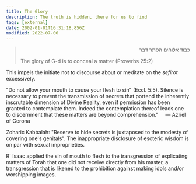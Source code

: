```yaml
---
title: The Glory
description: The truth is hidden, there for us to find
tags: [external]
date: 2002-01-01T16:31:18.856Z
modified: 2022-07-06
---
```


<blockquote dir="rtl">
כבוד אלוהים הסתר דבר
<p dir="ltr">The glory of G-d is to conceal a matter (Proverbs 25:2)
</p>
</blockquote>

This impels the initiate not to discourse about or meditate on the _sefirot_ excessively.

"Do not allow your mouth to cause your flesh to sin" (Eccl. 5:5). Silence is necessary to prevent the transmission of secrets that portend the inherently inscrutable dimension of Divine Reality, even if permission has been granted to contemplate them. Indeed the contemplation thereof leads one to discernment that these matters are beyond comprehension."
&nbsp;&nbsp;&nbsp; &mdash; Azriel of Gerona

Zoharic Kabbalah: "Reserve to hide secrets is juxtaposed to the modesty of covering one's genitals". The inappropriate disclosure of esoteric wisdom is on par with sexual improprieties.

R' Isaac applied the sin of mouth to flesh to the transgression of explicating matters of Torah that one did not receive directly from his master, a transgression that is likened to the prohibition against making idols and/or worshipping images.
